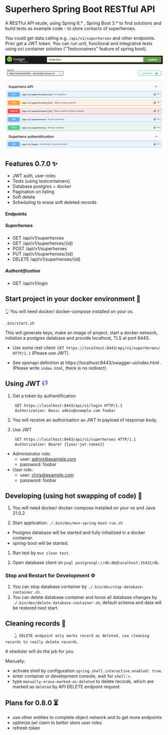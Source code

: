 # Superhero Spring Boot RESTful API
A RESTful API etude, using Spring 6.* , Spring Boot 3.* to find solutions and build tests as example code - to store contacts of superheroes.

You could get data calling e.g. `/api/v1/superheroes` and other endpoints. Prior get a JWT token. You can run unit, functional and integrative tests using oci container solution ("Testconainers" feature of spring boot). 

![Swagger UI](src/main/resources/static/img/swg.png)

## Features 0.7.0 ✨

* JWT auth, user roles
* Tests (using testcontainers)
* Database postgres + docker
* Pagination on listing
* Soft delete
* Scheduling to erase soft deleted records

#### Endpoints
##### Superheroes
* GET /api/v1/superheroes
* GET /api/v1/superheroes/{id}
* POST /api/v1/superheroes
* PUT /api/v1/superheroes/{id}
* DELETE /api/v1/superheroes/{id} 

##### Authentification
* GET /api/v1/login

## Start project in your docker environment 🐋

👆 You will need docker/ docker-compose installed on your os. 

`.bin/start.sh`

This will generate keys, make an image of project, start a docker network, initialize a postgres database and provide localhost, TLS at port 8443.

* Use some rest client: `GET https://localhost:8443/api/v1/superheroes/ HTTP/1.1` (Please use JWT).

* See openapi definition at https://localhost:8443/swagger-ui/index.html . (Please write `index.html`, there is no redirect)

## Using JWT <img src="./src/main/resources/static/img/jwt_logo.svg" width="20">

1. Get a token by authentification

        GET https://localhost:8443/api/v1/login HTTP/1.1
        Authorization: Basic admin@example.com foobar

2. You will receive an authorisation as JWT in payload of response body. 

3. Use JWT 

        GET https://localhost:8443/api/v1/superheroes HTTP/1.1
        Authorization: Bearer {{your-jwt-token}}

* Administrator role: 
  * user: admin@example.com
  * password: foobar
* User role: 
  * user: chris@example.com
  * password: foobar

## Developing (using hot swapping of code) 🔧

1. You will need docker/ docker-compose installed on your os and Java 21.0.2

2. Start application: `./.bin/dev/mvn-spring-boot-run.sh`
- Postgres database will be started and fully initialized in a docker container.
- spring-boot will be started.

1. Run test by `mvn clean test`.

2. Open database client on `psql postgresql://db:db@localhost:15432/db`.

### Stop and Restart for Development ⚙️

1. You can stop database container by `./.bin/dev/stop-database-container.sh`.
2. You can delete database container and loose all database changes by `./.bin/dev/delete-database-container.sh`, default schema and data will be restored next start.

## Cleaning records 🧹

        👆 DELETE endpoint only marks record as deleted, use cleaning records to really delete records.

A sheduler will do the job for you.

Manually: 
- activate shell by configuration `spring.shell.interactive.enabled: true`.
- enter container or development console, wait for `shell:>`.
- type `manually-erase-marked-as-deleted` to delete records, which are marked as `deleted` by API DELETE endpoint request.

## Plans for 0.8.0 ⏳

* use other entities to complete object network and to get more endpoints
* optimize jwt claim to better store user roles
* refresh token